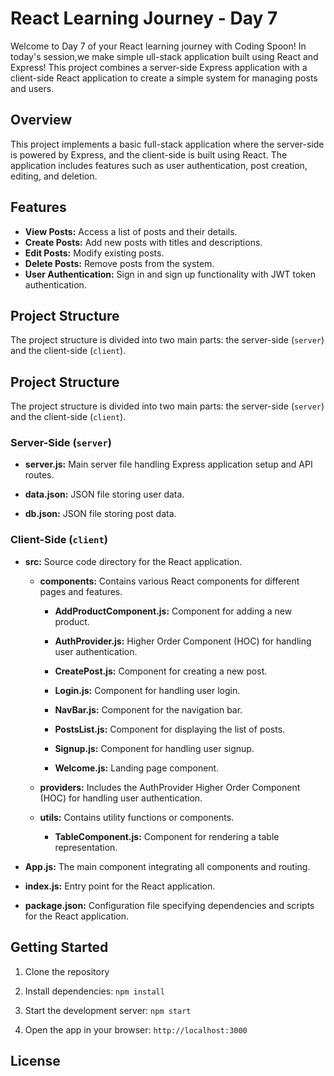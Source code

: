 # React Learning Journey - Day 7

Welcome to Day 7 of your React learning journey with Coding Spoon! In today's session,we make simple ull-stack application built using React and Express! This project combines a server-side Express application with a client-side React application to create a simple system for managing posts and users.


## Overview

This project implements a basic full-stack application where the server-side is powered by Express, and the client-side is built using React. The application includes features such as user authentication, post creation, editing, and deletion.

## Features

- **View Posts:** Access a list of posts and their details.
- **Create Posts:** Add new posts with titles and descriptions.
- **Edit Posts:** Modify existing posts.
- **Delete Posts:** Remove posts from the system.
- **User Authentication:** Sign in and sign up functionality with JWT token authentication.

## Project Structure

The project structure is divided into two main parts: the server-side (`server`) and the client-side (`client`).


## Project Structure

The project structure is divided into two main parts: the server-side (`server`) and the client-side (`client`).

### Server-Side (`server`)

- **server.js:** Main server file handling Express application setup and API routes.

- **data.json:** JSON file storing user data.

- **db.json:** JSON file storing post data.

### Client-Side (`client`)

- **src:** Source code directory for the React application.

  - **components:** Contains various React components for different pages and features.

    - **AddProductComponent.js:** Component for adding a new product.

    - **AuthProvider.js:** Higher Order Component (HOC) for handling user authentication.

    - **CreatePost.js:** Component for creating a new post.

    - **Login.js:** Component for handling user login.

    - **NavBar.js:** Component for the navigation bar.

    - **PostsList.js:** Component for displaying the list of posts.

    - **Signup.js:** Component for handling user signup.

    - **Welcome.js:** Landing page component.

  - **providers:** Includes the AuthProvider Higher Order Component (HOC) for handling user authentication.

  - **utils:** Contains utility functions or components.

    - **TableComponent.js:** Component for rendering a table representation.

- **App.js:** The main component integrating all components and routing.

- **index.js:** Entry point for the React application.

- **package.json:** Configuration file specifying dependencies and scripts for the React application.


## Getting Started

1. Clone the repository

2. Install dependencies: `npm install`

3. Start the development server: `npm start`

4. Open the app in your browser: `http://localhost:3000`

## License